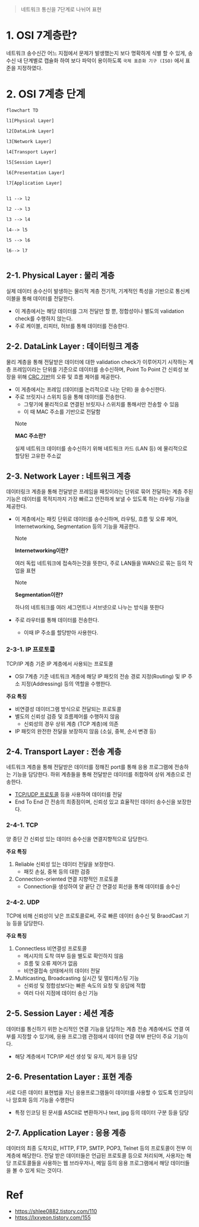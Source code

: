 > 네트워크 통신을 7단계로 나뉘어 표현

# 1. OSI 7계층란?
네트워크 송수신간 어느 지점에서 문제가 발생했는지 보다 명확하게 식별 할 수 있게, 송수신 내 단계별로 캡슐화 하여 보다 파악이 용이하도록 `국제 표준화 기구 (ISO)` 에서 표준을 지정하였다.

# 2. OSI 7계층 단계
```mermaid
flowchart TD

l1[Physical Layer]

l2[DataLink Layer]

l3[Network Layer]

l4[Transport Layer]

l5[Session Layer]

l6[Presentation Layer]

l7[Application Layer]


l1 --> l2

l2 --> l3

l3 --> l4

l4--> l5

l5 --> l6

l6--> l7
	
```

## 2-1. Physical Layer : 물리 계층
실제 데이터 송수신이 발생하는 물리적 계층
전기적, 기계적인 특성을 기반으로 통신케이블을 통해 데이터를 전달한다.
- 이 계층에서는 해당 데이터를 그저 전달만 할 뿐, 정합성이나 별도의 validation check를 수행하지 않는다.
- 주로 케이블, 리피터, 허브를 통해 데이터를 전송한다.

## 2-2. DataLink Layer : 데이터링크 계층
물리 계층을 통해 전달받은 데이터에 대한 validation check가 이루어지기 시작하는 계층
프레임이라는 단위를 기준으로 데이터를 송수신하며, Point To Point 간 신뢰성 보장을 위해 [CRC 기반](obsidian://open?vault=markdown_docs&file=tech%2FCS%2Fnetwork%2FCRC_Check)의 오류 및 흐름 제어를 제공한다.
- 이 게층에서는 프레임 (데이터를 논리적으로 나눈 단위) 을 송수신한다.
- 주로 브릿지나 스위치 등을 통해 데이터를 전송한다.
	- 그렇기에 물리적으료 연결된 브릿지나 스위치를 통해서만 전송할 수 있음
	- 이 때 MAC 주소를 기반으로 전달함
	> [!NOTE]
	> **MAC 주소란?**
	> 
	> 실제 네트워크 데이터를 송수신하기 위해 네트워크 카드 (LAN 등) 에 물리적으로 할당된 고유한 주소값

## 2-3. Network Layer : 네트워크 계층
데이터링크 계층을 통해 전달받은 프레임을 패킷이라는 단위로 묶어 전달하는 계층
주된 기능은 데이터를 목적지까지 가장 빠르고 안전하게 보낼 수 있도록 하는 라우팅 기능을 제공한다.
- 이 계층에서는 패킷 단위로 데이터를 송수신하며, 라우팅, 흐름 및 오류 제어, Internetworking, Segmentation 등의 기능을 제공한다.
	> [!NOTE]
	> 
	> **Internetworking이란?**
	> 
	> 여러 독립 네트워크에 접속하는것을 뜻한다, 주로 LAN들을 WAN으로 묶는 등의 작업을 표현

  > [!NOTE]
  > 
  > **Segmentation이란?**
  > 
  > 하나의 네트워크를 여러 세그먼트나 서브넷으로 나누는 방식을 뜻한다
- 주로 라우터를 통해 데이터를 전송한다.
	- 이때 IP 주소를 할당받아 사용한다.
### 2-3-1. IP 프로토콜
TCP/IP 계층 기준 IP 계층에서 사용되는 프로토콜
- OSI 7계층 기준 네트워크 계층에 해당
IP 패킷의 전송 경로 지정(Routing) 및 IP 주소 지정(Addressing) 등의 역할을 수행한다.

**주요 특징**
- 비연결성 데이터그램 방식으로 전달되는 프로토콜
- 별도의 신뢰성 검증 및 흐름제어를 수행하지 않음
	- 신뢰성의 경우 상위 계층 (TCP 계층)에 의존
- IP 패킷의 완전한 전달을 보장하지 않음 (소실, 중복, 순서 변경 등)

## 2-4. Transport Layer : 전송 계층
네트워크 계층을 통해 전달받은 데이터를 정해진 port를 통해 응용 프로그램에 전송하는 기능을 담당한다.
하위 계층들을 통해 전달받은 데이터를 취합하여 상위 계층으로 전송한다.
- [TCP/UDP 프로토콜](obsidian://open?vault=markdown_docs&file=Tech%2FCS%2FNetwork%2FTCP_UDP) 등을 사용하여 데이터를 전달
- End To End 간 전송의 최종점이며, 신뢰성 있고 효율적인 데이터 송수신을 보장한다.
### 2-4-1. TCP
양 종단 간 신뢰성 있는 데이터 송수신을 연결지향적으로 담당한다.

**주요 특징**
1. Reliable
	신뢰성 있는 데이터 전달을 보장한다.
	- 패킷 손실, 중복 등의 대한 검증
2. Connection-oriented
	연결 지향적인 프로토콜
	- Connection을 생성하여 양 끝단 간 연결성 회선을 통해 데이터를 송수신
### 2-4-2. UDP
TCP에 비해 신뢰성이 낮은 프로토콜로써, 주로 빠른 데이터 송수신 및 BraodCast 기능 등을 담당한다.

**주요 특징**
1. Connectless
	비연결성 프로토콜
	- 메시지의 도착 여부 등을 별도로 확인하지 않음
	- 흐름 및 오류 제어가 없음
	- 비연결접속 상태에서의 데이터 전달
2. Multicasting, Broadcasting
	실시간 및 멀티캐스팅 기능
	- 신뢰성 및 정합성보다는 빠른 속도의 요청 및 응답에 적합
	- 여러 다쉬 지점에 데이터 송신 기능
## 2-5. Session Layer : 세션 계층
데이터를 통신하기 위한 논리적인 연결 기능을 담당하는 계층
전송 계층에서도 연결 여부를 지정할 수 있기에, 응용 프로그램 관점에서 데이터 연결 여부 판단이 주요 기능이다.
- 해당 계층에서 TCP/IP 세션 생성 및 유지, 제거 등을 담당
## 2-6. Presentation Layer : 표현 계층
서로 다른 데이터 표현법을 지닌 응용프로그램들이 데이터를 사용할 수 있도록 인코딩이나 암호화 등의 기능을 수행한다
- 특정 인코딩 된 문서를 ASCII로 변환하거나 text, jpg 등의 데이터 구분 등을 담당
## 2-7. Application Layer : 응용 계층
데이터의 최종 도착지로, HTTP, FTP, SMTP, POP3, Telnet 등의 프로토콜이 전부 이 계층에 해당한다.
전달 받은 데이터들은 언급된 프로토콜 등으로 처리되며, 사용자는 해당 프로토콜들을 사용하는 웹 브라우저나, 메일 등의 응용 프로그램에서 해당 데이터들을 볼 수 있게 되는 것이다.
# Ref
- https://shlee0882.tistory.com/110
- https://lxxyeon.tistory.com/155
